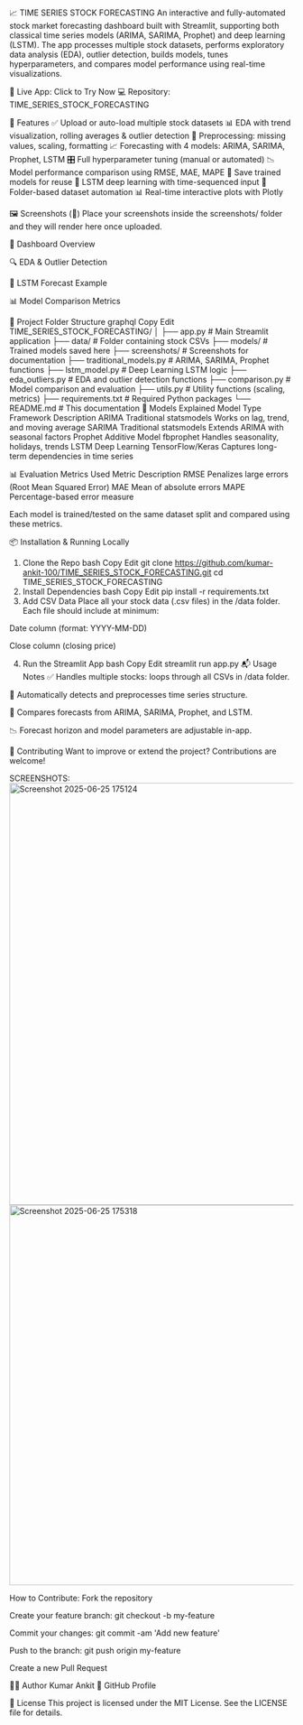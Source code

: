 📈 TIME SERIES STOCK FORECASTING
An interactive and fully-automated stock market forecasting dashboard built with Streamlit, supporting both classical time series models (ARIMA, SARIMA, Prophet) and deep learning (LSTM). The app processes multiple stock datasets, performs exploratory data analysis (EDA), outlier detection, builds models, tunes hyperparameters, and compares model performance using real-time visualizations.

🔗 Live App: Click to Try Now
💻 Repository: TIME_SERIES_STOCK_FORECASTING

🚀 Features
✅ Upload or auto-load multiple stock datasets
📊 EDA with trend visualization, rolling averages & outlier detection
🧹 Preprocessing: missing values, scaling, formatting
📈 Forecasting with 4 models: ARIMA, SARIMA, Prophet, LSTM
🎛️ Full hyperparameter tuning (manual or automated)
📉 Model performance comparison using RMSE, MAE, MAPE
💾 Save trained models for reuse
🧠 LSTM deep learning with time-sequenced input
📁 Folder-based dataset automation
📊 Real-time interactive plots with Plotly

🖼️ Screenshots (📸)
Place your screenshots inside the screenshots/ folder and they will render here once uploaded.

🧭 Dashboard Overview

🔍 EDA & Outlier Detection

🤖 LSTM Forecast Example

📊 Model Comparison Metrics

📁 Project Folder Structure
graphql
Copy
Edit
TIME_SERIES_STOCK_FORECASTING/
│
├── app.py                     # Main Streamlit application
├── data/                      # Folder containing stock CSVs
├── models/                    # Trained models saved here
├── screenshots/               # Screenshots for documentation
├── traditional_models.py      # ARIMA, SARIMA, Prophet functions
├── lstm_model.py              # Deep Learning LSTM logic
├── eda_outliers.py            # EDA and outlier detection functions
├── comparison.py              # Model comparison and evaluation
├── utils.py                   # Utility functions (scaling, metrics)
├── requirements.txt           # Required Python packages
└── README.md                  # This documentation
🧠 Models Explained
Model	Type	Framework	Description
ARIMA	Traditional	statsmodels	Works on lag, trend, and moving average
SARIMA	Traditional	statsmodels	Extends ARIMA with seasonal factors
Prophet	Additive Model	fbprophet	Handles seasonality, holidays, trends
LSTM	Deep Learning	TensorFlow/Keras	Captures long-term dependencies in time series

📊 Evaluation Metrics Used
Metric	Description
RMSE	Penalizes large errors (Root Mean Squared Error)
MAE	Mean of absolute errors
MAPE	Percentage-based error measure

Each model is trained/tested on the same dataset split and compared using these metrics.

📦 Installation & Running Locally
1. Clone the Repo
bash
Copy
Edit
git clone https://github.com/kumar-ankit-100/TIME_SERIES_STOCK_FORECASTING.git
cd TIME_SERIES_STOCK_FORECASTING
2. Install Dependencies
bash
Copy
Edit
pip install -r requirements.txt
3. Add CSV Data
Place all your stock data (.csv files) in the /data folder.
Each file should include at minimum:

Date column (format: YYYY-MM-DD)

Close column (closing price)

4. Run the Streamlit App
bash
Copy
Edit
streamlit run app.py
📬 Usage Notes
✅ Handles multiple stocks: loops through all CSVs in /data folder.

📌 Automatically detects and preprocesses time series structure.

🔁 Compares forecasts from ARIMA, SARIMA, Prophet, and LSTM.

📉 Forecast horizon and model parameters are adjustable in-app.

🤝 Contributing
Want to improve or extend the project? Contributions are welcome!

SCREENSHOTS:
<img width="748" alt="Screenshot 2025-06-25 175124" src="https://github.com/user-attachments/assets/6667e99c-bbd8-4b39-86c2-546fc6722579" />
<img width="674" alt="Screenshot 2025-06-25 175318" src="https://github.com/user-attachments/assets/07ae4f5b-f732-4503-b66d-aabf28e64296" />


How to Contribute:
Fork the repository

Create your feature branch: git checkout -b my-feature

Commit your changes: git commit -am 'Add new feature'

Push to the branch: git push origin my-feature

Create a new Pull Request

👨‍💻 Author
Kumar Ankit
🔗 GitHub Profile


📄 License
This project is licensed under the MIT License.
See the LICENSE file for details.


















